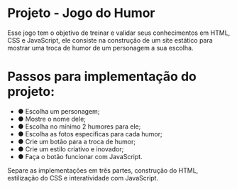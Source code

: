 # Projeto - Jogo do Humor

Esse jogo tem o objetivo de treinar e validar seus conhecimentos em HTML, CSS e
JavaScript, ele consiste na construção de um site estático para mostrar uma troca de humor
de um personagem a sua escolha.
# Passos para implementação do projeto:

* ● Escolha um personagem;
* ● Mostre o nome dele;
* ● Escolha no mínimo 2 humores para ele;
* ● Escolha as fotos específicas para cada humor;
* ● Crie um botão para a troca de humor;
* ● Crie um estilo criativo e inovador;
* ● Faça o botão funcionar com JavaScript.

Separe as implementações em três partes, construção do HTML, estilização do CSS e
interatividade com JavaScript.
